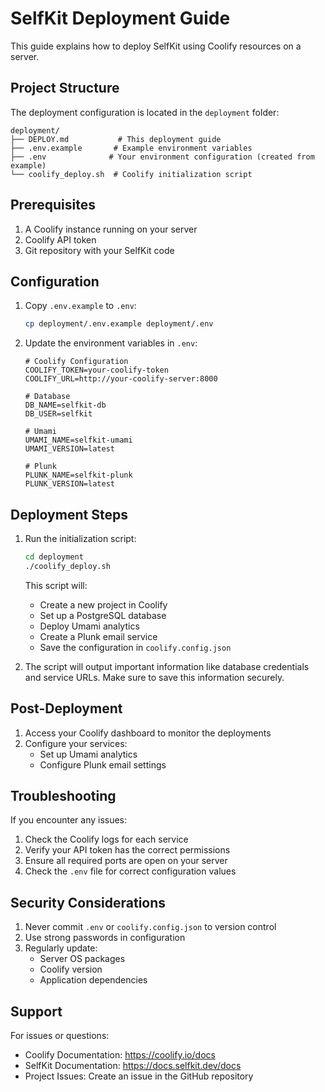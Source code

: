 # SelfKit Deployment Guide

This guide explains how to deploy SelfKit using Coolify resources on a server.

## Project Structure

The deployment configuration is located in the `deployment` folder:
```
deployment/
├── DEPLOY.md           # This deployment guide
├── .env.example       # Example environment variables
├── .env              # Your environment configuration (created from example)
└── coolify_deploy.sh  # Coolify initialization script
```

## Prerequisites

1. A Coolify instance running on your server
2. Coolify API token
3. Git repository with your SelfKit code

## Configuration

1. Copy `.env.example` to `.env`:
   ```bash
   cp deployment/.env.example deployment/.env
   ```

2. Update the environment variables in `.env`:
   ```env
   # Coolify Configuration
   COOLIFY_TOKEN=your-coolify-token
   COOLIFY_URL=http://your-coolify-server:8000

   # Database
   DB_NAME=selfkit-db
   DB_USER=selfkit

   # Umami
   UMAMI_NAME=selfkit-umami
   UMAMI_VERSION=latest

   # Plunk
   PLUNK_NAME=selfkit-plunk
   PLUNK_VERSION=latest
   ```

## Deployment Steps

1. Run the initialization script:
   ```bash
   cd deployment
   ./coolify_deploy.sh
   ```

   This script will:
   - Create a new project in Coolify
   - Set up a PostgreSQL database
   - Deploy Umami analytics
   - Create a Plunk email service
   - Save the configuration in `coolify.config.json`

2. The script will output important information like database credentials and service URLs. Make sure to save this information securely.

## Post-Deployment

1. Access your Coolify dashboard to monitor the deployments
2. Configure your services:
   - Set up Umami analytics
   - Configure Plunk email settings

## Troubleshooting

If you encounter any issues:
1. Check the Coolify logs for each service
2. Verify your API token has the correct permissions
3. Ensure all required ports are open on your server
4. Check the `.env` file for correct configuration values

## Security Considerations

1. Never commit `.env` or `coolify.config.json` to version control
2. Use strong passwords in configuration
3. Regularly update:
   - Server OS packages
   - Coolify version
   - Application dependencies

## Support

For issues or questions:
- Coolify Documentation: https://coolify.io/docs
- SelfKit Documentation: https://docs.selfkit.dev/docs
- Project Issues: Create an issue in the GitHub repository

